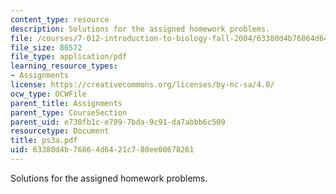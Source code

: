 ```yaml
---
content_type: resource
description: Solutions for the assigned homework problems.
file: /courses/7-012-introduction-to-biology-fall-2004/63380d4b76864d6421c780ee00678261_ps3a.pdf
file_size: 86572
file_type: application/pdf
learning_resource_types:
- Assignments
license: https://creativecommons.org/licenses/by-nc-sa/4.0/
ocw_type: OCWFile
parent_title: Assignments
parent_type: CourseSection
parent_uid: e738fb1c-e789-7bda-9c91-da7abbb6c509
resourcetype: Document
title: ps3a.pdf
uid: 63380d4b-7686-4d64-21c7-80ee00678261
---
```

Solutions for the assigned homework problems.